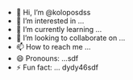 - 👋 Hi, I’m @koloposdss
- 👀 I’m interested in ...
- 🌱 I’m currently learning ...
- 💞️ I’m looking to collaborate on ...
- 📫 How to reach me ...
- 😄 Pronouns: ...sdf
- ⚡ Fun fact: ...
dydy46sdf
<!---dfgyu
koloposdss/koloposdss is a ✨ special ✨ repsdfository because its `RE13456ADME.md` (this file) appears on your GitHub profile.sdds
You can click the Preview link to take a look at your changes.
--->
